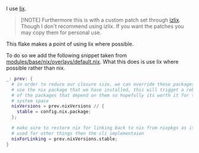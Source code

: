 I use [lix](https://git.lix.systems/lix-project/lix).

> [!NOTE] Furthermore this is with a custom
patch set through [izlix](https://github.com/isabelroses/izlix). Though I don't
recommend using izlix. If you want the patches you may copy them for personal
use.

This flake makes a point of using lix where possible.

To do so we add the following snippet taken from [modules/base/nix/overlays/default.nix](https://github.com/isabelroses/dotfiles/blob/463e509725f610d802c483fdc00ce0b77cd778c2/modules/base/nixpkgs/overlays/default.nix#L13-L25).
What this does is use lix where possible rather than nix.

```nix
_: prev: {
  # in order to reduce our closure size, we can override these packages to
  # use the nix package that we have installed, this will trigget a rebuild
  # of the packages that depend on them so hopefully its worth it for that
  # system space
  nixVersions = prev.nixVersions // {
    stable = config.nix.package;
  };

  # make sure to restore nix for linking back to nix from nixpkgs as its
  # used for other things then the cli implementaion
  nixForLinking = prev.nixVersions.stable;
}
```

